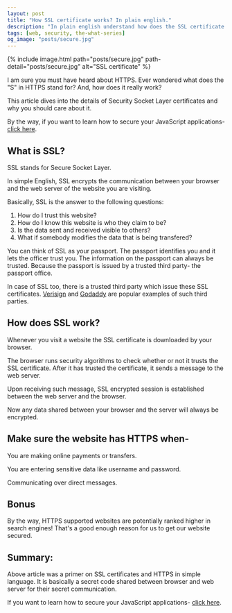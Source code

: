 ```yaml
---
layout: post
title: "How SSL certificate works? In plain english."
description: "In plain english understand how does the SSL certificate works. What is HTTPs and SSL exactly. Secure socket layer make easy to understand."
tags: [web, security, the-what-series]
og_image: "posts/secure.jpg"
---
```


{% include image.html path="posts/secure.jpg" path-detail="posts/secure.jpg" alt="SSL certificate" %}

I am sure you must have heard about HTTPS. Ever wondered what does the "S" in HTTPS stand for? And, how does it really work? 

This article dives into the details of Security Socket Layer certificates and why you should care about it.

By the way, if you want to learn how to secure your JavaScript applications- [click here](http://ngninja.com/posts/secure-coding-javascript).

## What is SSL?

SSL stands for Secure Socket Layer.

In simple English, SSL encrypts the communication between your browser and the web server of the website you are visiting.

Basically, SSL is the answer to the following questions:

1. How do I trust this website?
2. How do I know this website is who they claim to be?
3. Is the data sent and received visible to others?
4. What if somebody modifies the data that is being transfered?

You can think of SSL as your passport. The passport identifies you and it lets the officer trust you. The information on the passport can always be trusted. Because the passport is issued by a trusted third party- the passport office.

In case of SSL too, there is a trusted third party which issue these SSL certificates. [Verisign](https://www.verisign.com/) and [Godaddy](https://www.godaddy.com/web-security/ssl-certificate) are popular examples of such third parties.

## How does SSL work?

Whenever you visit a website the SSL certificate is downloaded by your browser.

The browser runs security algorithms to check whether or not it trusts the SSL certificate. After it has trusted the certificate, it sends a message to the web server.

Upon receiving such message, SSL encrypted session is established between the web server and the browser.

Now any data shared between your browser and the server will always be encrypted.

## Make sure the website has HTTPS when-

You are making online payments or transfers.

You are entering sensitive data like username and password.

Communicating over direct messages.

## Bonus
By the way, HTTPS supported websites are potentially ranked higher in search engines! That's a good enough reason for us to get our website secured.

## Summary:
Above article was a primer on SSL certificates and HTTPS in simple language. It is basically a secret code shared between browser and web server for their secret communication.

If you want to learn how to secure your JavaScript applications- [click here](http://ngninja.com/posts/secure-coding-javascript).

